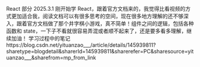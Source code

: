 React 部分
2025.3.1
刚开始学 React，跟着官方文档来的，我觉得比看视频的方式更加适合我，阅读文档可以有很多思考的空间，现在很多地方理解的还不够深入，跟着官方文档做了那个井字棋小游戏，真不简单！组件之间的逻辑，包括各种函数和 state，一下子不看就很容易弄混或者顺不起来了，还是要多看多理解，继续加油！
学习过程中的笔记https://blog.csdn.net/yituanzao___/article/details/145939811?sharetype=blogdetail&sharerId=145939811&sharerefer=PC&sharesource=yituanzao___&sharefrom=mp_from_link

